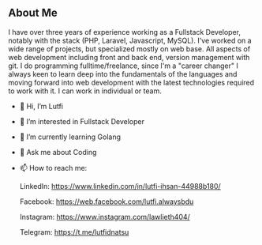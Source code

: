 ## About Me

I have over three years of experience working as a Fullstack Developer, notably with the stack
(PHP, Laravel, Javascript, MySQL). I've worked on a wide range of projects, but specialized mostly on
web base. All aspects of web development including front and back end, version
management with git. I do programming fulltime/freelance, since l'm a "career changer" I always keen to learn deep into the fundamentals of the languages and moving forward into web development with the latest technologies required to work with it. I can work in individual or team.

- 👋 Hi, I’m Lutfi
- 👀 I’m interested in Fullstack Developer
- 🌱 I’m currently learning Golang
- 💬 Ask me about Coding
- 📫 How to reach me:

   LinkedIn: https://www.linkedin.com/in/lutfi-ihsan-44988b180/

   Facebook: https://web.facebook.com/lutfi.alwaysbdu

   Instagram: https://www.instagram.com/lawlieth404/

   Telegram: https://t.me/lutfidnatsu
